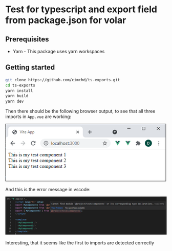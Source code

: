 # Test for typescript and export field from package.json for volar

## Prerequisites

- Yarn - This package uses yarn workspaces

## Getting started

```bash
git clone https://github.com/cimchd/ts-exports.git
cd ts-exports
yarn install
yarn build
yarn dev
```

Then there should be the following browser output, to see that all three imports in `App.vue` are working:

![](docs/screen_browser.png)

And this is the error message in vscode:

![](docs/screen_vscode.png)

Interesting, that it seems like the first to imports are detected correctly
